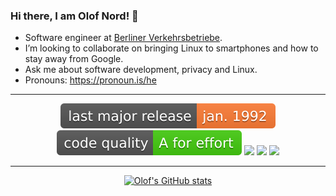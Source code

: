 ### Hi there, I am Olof Nord! 👋

- Software engineer at [Berliner Verkehrsbetriebe](https://www.bvg.de/en).
- I’m looking to collaborate on bringing Linux to smartphones and how to stay away from Google.
- Ask me about software development, privacy and Linux.
- Pronouns: https://pronoun.is/he

---

<p align="center">
    <img src="https://raw.githubusercontent.com/olof-nord/olof-nord/master/badges/release.svg">
    <img src="https://raw.githubusercontent.com/olof-nord/olof-nord/master/badges/quality.svg">
    <img src="https://img.shields.io/twitter/follow/olofnord?style=social">
    <img src="https://img.shields.io/badge/-olofnord-blue?style=flat-square&logo=Linkedin&logoColor=white&link=https://www.linkedin.com/in/olofnord/">
    <img src="https://img.shields.io/github/followers/olof-nord?label=follow&style=social">
</p>

---
<p align="center">
   <a href="https://github.com/olof-nord/github-readme-stats">
      <img width="60%" alt="Olof's GitHub stats" src="https://github-readme-stats.vercel.app/api?username=olof-nord&show_icons=true&hide_border=true" />
   </a>
</p>

